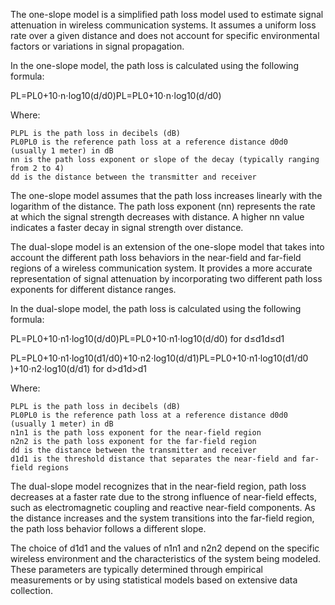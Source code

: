The one-slope model is a simplified path loss model used to estimate signal attenuation in wireless communication systems. It assumes a uniform loss rate over a given distance and does not account for specific environmental factors or variations in signal propagation.

In the one-slope model, the path loss is calculated using the following formula:

PL=PL0+10⋅n⋅log⁡10(d/d0)PL=PL0​+10⋅n⋅log10​(d/d0​)

Where:

    PLPL is the path loss in decibels (dB)
    PL0PL0​ is the reference path loss at a reference distance d0d0​ (usually 1 meter) in dB
    nn is the path loss exponent or slope of the decay (typically ranging from 2 to 4)
    dd is the distance between the transmitter and receiver

The one-slope model assumes that the path loss increases linearly with the logarithm of the distance. The path loss exponent (nn) represents the rate at which the signal strength decreases with distance. A higher nn value indicates a faster decay in signal strength over distance.


The dual-slope model is an extension of the one-slope model that takes into account the different path loss behaviors in the near-field and far-field regions of a wireless communication system. It provides a more accurate representation of signal attenuation by incorporating two different path loss exponents for different distance ranges.

In the dual-slope model, the path loss is calculated using the following formula:

PL=PL0+10⋅n1⋅log⁡10(d/d0)PL=PL0​+10⋅n1​⋅log10​(d/d0​) for d≤d1d≤d1​

PL=PL0+10⋅n1⋅log⁡10(d1/d0)+10⋅n2⋅log⁡10(d/d1)PL=PL0​+10⋅n1​⋅log10​(d1​/d0​)+10⋅n2​⋅log10​(d/d1​) for d>d1d>d1​

Where:

    PLPL is the path loss in decibels (dB)
    PL0PL0​ is the reference path loss at a reference distance d0d0​ (usually 1 meter) in dB
    n1n1​ is the path loss exponent for the near-field region
    n2n2​ is the path loss exponent for the far-field region
    dd is the distance between the transmitter and receiver
    d1d1​ is the threshold distance that separates the near-field and far-field regions

The dual-slope model recognizes that in the near-field region, path loss decreases at a faster rate due to the strong influence of near-field effects, such as electromagnetic coupling and reactive near-field components. As the distance increases and the system transitions into the far-field region, the path loss behavior follows a different slope.

The choice of d1d1​ and the values of n1n1​ and n2n2​ depend on the specific wireless environment and the characteristics of the system being modeled. These parameters are typically determined through empirical measurements or by using statistical models based on extensive data collection.

